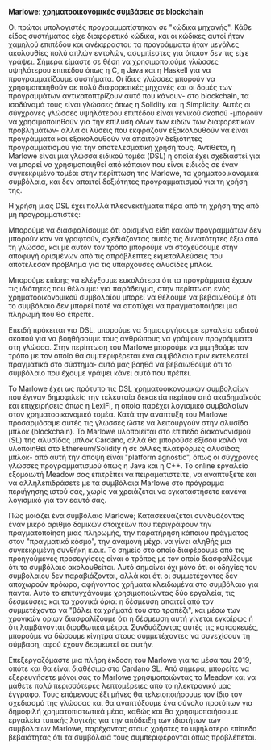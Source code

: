 **Marlowe: χρηματοοικονομικές συμβάσεις σε blockchain**

Οι πρώτοι υπολογιστές προγραμματίστηκαν σε "κώδικα μηχανής". Κάθε είδος συστήματος είχε διαφορετικό κώδικα, και οι κώδικες αυτοί ήταν χαμηλού επιπέδου και ανέκφραστοι: τα προγράμματα ήταν μεγάλες ακολουθίες πολύ απλών εντολών, ασυμπίεστες για όποιον δεν τις είχε γράψει. Σήμερα είμαστε σε θέση να χρησιμοποιούμε γλώσσες υψηλότερου επιπέδου όπως η C, η Java και η Haskell για να προγραμματίζουμε συστήματα. Οι ίδιες γλώσσες μπορούν να χρησιμοποιηθούν σε πολύ διαφορετικές μηχανές και οι δομές των προγραμμάτων αντικατοπτρίζουν αυτό που κάνουν- στο blockchain, τα ισοδύναμά τους είναι γλώσσες όπως η Solidity και η Simplicity. Αυτές οι σύγχρονες γλώσσες υψηλότερου επιπέδου είναι γενικού σκοπού -μπορούν να χρησιμοποιηθούν για την επίλυση όλων των ειδών των διαφορετικών προβλημάτων- αλλά οι λύσεις που εκφράζουν εξακολουθούν να είναι προγράμματα και εξακολουθούν να απαιτούν δεξιότητες προγραμματισμού για την αποτελεσματική χρήση τους. Αντίθετα, η Marlowe είναι μια γλώσσα ειδικού τομέα (DSL) η οποία έχει σχεδιαστεί για να μπορεί να χρησιμοποιηθεί από κάποιον που είναι ειδικός σε έναν συγκεκριμένο τομέα: στην περίπτωση της Marlowe, τα χρηματοοικονομικά συμβόλαια, και δεν απαιτεί δεξιότητες προγραμματισμού για τη χρήση της.

Η χρήση μιας DSL έχει πολλά πλεονεκτήματα πέρα από τη χρήση της από μη προγραμματιστές:

Μπορούμε να διασφαλίσουμε ότι ορισμένα είδη κακών προγραμμάτων δεν μπορούν καν να γραφτούν, σχεδιάζοντας αυτές τις δυνατότητες έξω από τη γλώσσα, και με αυτόν τον τρόπο μπορούμε να στοχεύσουμε στην αποφυγή ορισμένων από τις απρόβλεπτες εκμεταλλεύσεις που αποτέλεσαν πρόβλημα για τις υπάρχουσες αλυσίδες μπλοκ.

Μπορούμε επίσης να ελέγξουμε ευκολότερα ότι τα προγράμματα έχουν τις ιδιότητες που θέλουμε: για παράδειγμα, στην περίπτωση ενός χρηματοοικονομικού συμβολαίου μπορεί να θέλουμε να βεβαιωθούμε ότι το συμβόλαιο δεν μπορεί ποτέ να αποτύχει να πραγματοποιήσει μια πληρωμή που θα έπρεπε.

Επειδή πρόκειται για DSL, μπορούμε να δημιουργήσουμε εργαλεία ειδικού σκοπού για να βοηθήσουμε τους ανθρώπους να γράψουν προγράμματα στη γλώσσα. Στην περίπτωση του Marlowe μπορούμε να μιμηθούμε τον τρόπο με τον οποίο θα συμπεριφέρεται ένα συμβόλαιο πριν εκτελεστεί πραγματικά στο σύστημα- αυτό μας βοηθά να βεβαιωθούμε ότι το συμβόλαιο που έχουμε γράψει κάνει αυτό που πρέπει.

Το Marlowe έχει ως πρότυπο τις DSL χρηματοοικονομικών συμβολαίων που έγιναν δημοφιλείς την τελευταία δεκαετία περίπου από ακαδημαϊκούς και επιχειρήσεις όπως η LexiFi, η οποία παρέχει λογισμικό συμβολαίων στον χρηματοοικονομικό τομέα. Κατά την ανάπτυξη του Marlowe προσαρμόσαμε αυτές τις γλώσσες ώστε να λειτουργούν στην αλυσίδα μπλοκ (blockchain). Το Marlowe υλοποιείται στο επίπεδο διακανονισμού (SL) της αλυσίδας μπλοκ Cardano, αλλά θα μπορούσε εξίσου καλά να υλοποιηθεί στο Ethereum/Solidity ή σε άλλες πλατφόρμες αλυσίδας μπλοκ- από αυτή την άποψη είναι "platform agnostic", όπως οι σύγχρονες γλώσσες προγραμματισμού όπως η Java και η C++. Το online εργαλείο εξομοιωτή Meadow σας επιτρέπει να πειραματιστείτε, να αναπτύξετε και να αλληλεπιδράσετε με τα συμβόλαια Marlowe στο πρόγραμμα περιήγησης ιστού σας, χωρίς να χρειάζεται να εγκαταστήσετε κανένα λογισμικό για τον εαυτό σας.

Πώς μοιάζει ένα συμβόλαιο Marlowe; Κατασκευάζεται συνδυάζοντας έναν μικρό αριθμό δομικών στοιχείων που περιγράφουν την πραγματοποίηση μιας πληρωμής, την παρατήρηση κάποιου πράγματος στον "πραγματικό κόσμο", την αναμονή μέχρι να γίνει αληθής μια συγκεκριμένη συνθήκη κ.ο.κ. Το σημείο στο οποίο διαφέρουμε από τις προηγούμενες προσεγγίσεις είναι ο τρόπος με τον οποίο διασφαλίζουμε ότι το συμβόλαιο ακολουθείται. Αυτό σημαίνει όχι μόνο ότι οι οδηγίες του συμβολαίου δεν παραβιάζονται, αλλά και ότι οι συμμετέχοντες δεν αποχωρούν πρόωρα, αφήνοντας χρήματα κλειδωμένα στο συμβόλαιο για πάντα. Αυτό το επιτυγχάνουμε χρησιμοποιώντας δύο εργαλεία, τις δεσμεύσεις και τα χρονικά όρια: η δέσμευση απαιτεί από τον συμμετέχοντα να "βάλει τα χρήματά του στο τραπέζι", και μέσω των χρονικών ορίων διασφαλίζουμε ότι η δέσμευση αυτή γίνεται εγκαίρως ή ότι λαμβάνονται διορθωτικά μέτρα. Συνδυάζοντας αυτές τις κατασκευές, μπορούμε να δώσουμε κίνητρα στους συμμετέχοντες να συνεχίσουν τη σύμβαση, αφού έχουν δεσμευτεί σε αυτήν.

Επεξεργαζόμαστε μια πλήρη έκδοση του Marlowe για τα μέσα του 2019, οπότε και θα είναι διαθέσιμο στο Cardano SL. Από σήμερα, μπορείτε να εξερευνήσετε μόνοι σας το Marlowe χρησιμοποιώντας το Meadow και να μάθετε πολύ περισσότερες λεπτομέρειες από το ηλεκτρονικό μας έγγραφο. Τους επόμενους έξι μήνες θα τελειοποιήσουμε τον ίδιο τον σχεδιασμό της γλώσσας και θα αναπτύξουμε ένα σύνολο προτύπων για δημοφιλή χρηματοπιστωτικά μέσα, καθώς και θα χρησιμοποιήσουμε εργαλεία τυπικής λογικής για την απόδειξη των ιδιοτήτων των συμβολαίων Marlowe, παρέχοντας στους χρήστες το υψηλότερο επίπεδο βεβαιότητας ότι τα συμβόλαιά τους συμπεριφέρονται όπως προβλέπεται.
